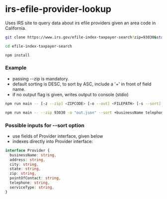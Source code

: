 # irs-efile-provider-lookup

Uses IRS site to query data about irs efile providers given an area code in California.


```bash
git clone https://www.irs.gov/efile-index-taxpayer-search?zip=93030&state=6&page=3
```


```bash
cd efile-index-taxpayer-search

npm install
```

### Example


- passing --zip is mandatory.
- default sorting is DESC, to sort by ASC, include a '+' in front of field name.
- if no output flag is given, writes output to console (stdio)


```bash
npm run main -- [-z --zip] <ZIPCODE> [-o --out] <FILEPATH> [-s --sort] <SORT_COLUMNS...>

npm run main -- --zip 93030 -o "out.json" --sort +businessName telephone 

```

### Possible inputs for --sort option
- use fields of Provider interface, given below
- indexes directly into Provider interface:


```typescript
interface Provider {
  businessName: string,
  address: string,
  city: string,
  state: string,
  zip: string,
  pointOfContact: string,
  telephone: string,
  serviceType: string,
}
```
